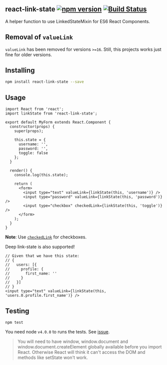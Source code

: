 ## react-link-state [![npm version](http://img.shields.io/npm/v/react-link-state.svg?style=flat-square)](https://npmjs.org/package/react-link-state?style=flat-square) [![Build Status](https://img.shields.io/travis/srph/react-link-state.svg?style=flat-square)](https://travis-ci.org/srph/react-link-state?branch=master)
A helper function to use LinkedStateMixin for ES6 React Components.

## Removal of `valueLink`
`valueLink` has been removed for versions `>=16`. Still, this projects works just fine for older versions.

## Installing
```bash
npm install react-link-state --save
```

## Usage
```es6
import React from 'react';
import linkState from 'react-link-state';

export default MyForm extends React.Component {
  constructor(props) {
    super(props);

    this.state = {
      username: '',
      password: '',
      toggle: false
    };
  }

  render() {
    console.log(this.state);
    
    return (
      <form>
        <input type="text" valueLink={linkState(this, 'username')} />
        <input type="password" valueLink={linkState(this, 'password')} />
        <input type="checkbox" checkedLink={linkState(this, 'toggle')} />
      </form>
    );
  }
}
```

**Note**: Use [`checkedLink`](https://facebook.github.io/react/docs/two-way-binding-helpers.html) for checkboxes.

Deep link-state is also supported!

```es6
// Given that we have this state:
// {
//   users: [{
//     profile: {
//       first_name: ''
//     }
//   }]
// }
<input type="text" valueLink={linkState(this, 'users.0.profile.first_name')} />
```

## Testing
```
npm test
```

You need node `v4.0.0` to runs the tests. See [issue](http://facebook.github.io/react/docs/test-utils.html#renderintodocument).

> You will need to have window, window.document and window.document.createElement globally available before you import React. Otherwise React will think it can't access the DOM and methods like setState won't work.
